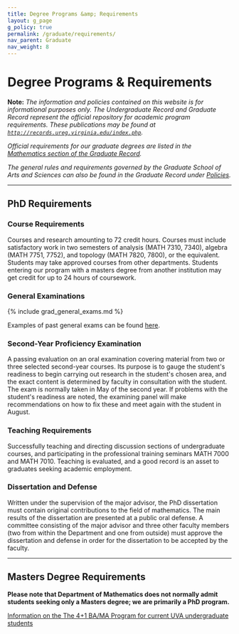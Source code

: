 ```yaml
---
title: Degree Programs &amp; Requirements
layout: g_page
g_policy: true
permalink: /graduate/requirements/
nav_parent: Graduate
nav_weight: 8
---
```


<h1 class="mb-3">Degree Programs &amp; Requirements</h1>

**Note:** *The information and policies contained on this website is for informational purposes only. The Undergraduate Record and Graduate Record represent the official repository for academic program requirements. These publications may be found at [`http://records.ureg.virginia.edu/index.php`](http://records.ureg.virginia.edu/index.php).*

*Official requirements for our graduate degrees are listed in the [Mathematics section of the Graduate Record](http://records.ureg.virginia.edu/preview_program.php?catoid=38&poid=4093).*

*The general rules and requirements governed by the Graduate School of Arts and Sciences can also be found in the Graduate Record under [Policies](http://records.ureg.virginia.edu/content.php?catoid=38&navoid=2193).*

---

## PhD Requirements

### Course Requirements

Courses and research amounting to 72 credit hours. Courses must include satisfactory work in two semesters of analysis (MATH 7310, 7340), algebra (MATH 7751, 7752), and topology (MATH 7820, 7800), or the equivalent. Students may take approved courses from other departments. Students entering our program with a masters degree from another institution may get credit for up to 24 hours of coursework.

### General Examinations

{% include grad_general_exams.md %}

Examples of past general exams can be found [here]({{site.url}}/graduate/generals/).

### Second-Year Proficiency Examination

A passing evaluation on an oral examination covering material from two or three selected second-year courses. Its purpose is to gauge the student&#39;s readiness to begin carrying out research in the student&#39;s chosen area, and the exact content is determined by faculty in consultation with the student. The exam is normally taken in May of the second year. If problems with the student&#39;s readiness are noted, the examining panel will make recommendations on how to fix these and meet again with the student in August.

### Teaching Requirements

Successfully teaching and directing discussion sections of undergraduate courses, and participating in the professional training seminars MATH 7000 and MATH 7010. Teaching is evaluated, and a good record is an asset to graduates seeking academic employment.

### Dissertation and Defense

Written under the supervision of the major advisor, the PhD dissertation must contain original contributions to the field of mathematics. The main results of the dissertation are presented at a public oral defense. A committee consisting of the major advisor and three other faculty members (two from within the Department and one from outside) must approve the dissertation and defense in order for the dissertation to be accepted by the faculty.

---

## Masters Degree Requirements

**Please note that Department of Mathematics does not normally admit students seeking only a Masters degree; we are primarily a PhD program.**

[Information on the The 4+1 BA/MA Program for current UVA undergraduate students]({{site.url}}/content/41-ba-ma-program/)

<!-- ### (Masters requirements are under review) -->

<!-- ### Requirements for a Master of Arts

Successful completion of 30 hours of approved courses at the 5000 level or above, which must include MATH 5310, 5330, 5651, 5652, or higher-level substitutes. Students may take approved courses from other departments. With permission, a Masters thesis can be substituted for up to six of the course hours.&nbsp;In addition, the student must pass a master&rsquo;s exam: either one of the General Exams as described in our PhD program requirements, or an ad hoc exam approved by the graduate committee.

### Requirements for a Master of Science

Successful completion of 30 hours of approved courses at the 5000 level or above, which must include MATH 7310, 7340, 7751, 7752, 7800, and 7820, or higher-level substitutes. Students may take approved courses from other departments. In addition, the student must pass one of the General Exams as described in our PhD program requirements. -->
